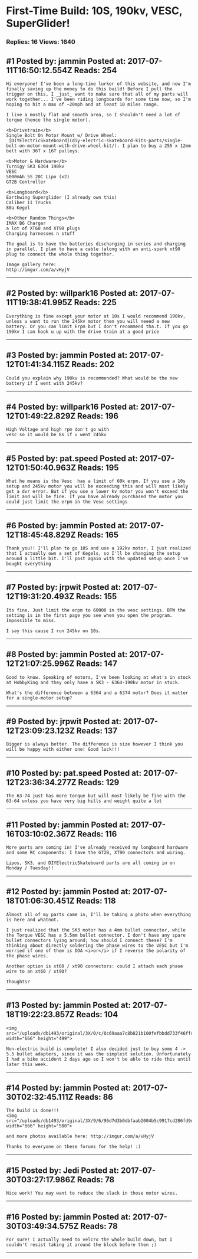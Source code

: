 # First-Time Build: 10S, 190kv, VESC, SuperGlider!

### Replies: 16 Views: 1640

## \#1 Posted by: jammin Posted at: 2017-07-11T16:50:12.554Z Reads: 254

```
Hi everyone! I've been a long-time lurker of this website, and now I'm finally saving up the money to do this build! Before I pull the trigger on this, I _just_ want to make sure that all of my parts will work together... I've been riding longboards for some time now, so I'm hoping to hit a max of ~20mph and at least 10 miles range.

I live a mostly flat and smooth area, so I shouldn't need a lot of torque (hence the single motor).

<b>Drivetrain</b>
Single Bolt On Motor Mount w/ Drive Wheel:
 [DIYElectricSkateboard](diy-electric-skateboard-kits-parts/single-bolt-on-motor-mount-with-drive-wheel-kit/). I plan to buy a 255 x 12mm belt with 36T x 16T pulleys.

<b>Motor & Hardware</b>
Turnigy SK3 6364 190kv
VESC
5000mAh 5S 20C Lipo (x2)
GT2B Controller

<b>Longboard</b>
Earthwing Superglider (I already own this)
Caliber II Trucks
80a Kegel

<b>Other Random Things</b>
IMAX B6 Charger
a lot of XT60 and XT90 plugs
Charging harnesses n stuff

The goal is to have the batteries discharging in series and charging in parallel. I plan to have a cable (along with an anti-spark xt90 plug to connect the whole thing together.

Image gallery here:
http://imgur.com/a/vHyjV
```

---
## \#2 Posted by: willpark16 Posted at: 2017-07-11T19:38:41.995Z Reads: 225

```
Everything is fine except your motor at 10s I would recommend 190kv, unless u want to run the 245kv motor then you will neeed a new battery. Or you can limit Erpm but I don't recommend tha.t. If you go 190kv I can hook u up with the drive train at a good price
```

---
## \#3 Posted by: jammin Posted at: 2017-07-12T01:41:34.115Z Reads: 202

```
Could you explain why 190kv is recommended? What would be the new battery if I went with 245kv?
```

---
## \#4 Posted by: willpark16 Posted at: 2017-07-12T01:49:22.829Z Reads: 196

```
High Voltage and high rpm don't go with 
vesc so it would be 8s if u went 245kv
```

---
## \#5 Posted by: pat.speed Posted at: 2017-07-12T01:50:40.963Z Reads: 195

```
What he means is the Vesc  has a limit of 60k erpm. If you use a 10s setup and 245kv motor you will be exceeding this and will most likely get a dvr error. But if you use a lower kv motor you won't exceed the limit and will be fine. If you have already purchased the motor you could just limit the erpm in the Vesc settings
```

---
## \#6 Posted by: jammin Posted at: 2017-07-12T18:45:48.829Z Reads: 165

```
Thank you!! I'll plan to go 10S and use a 192kv motor. I just realized that I actually own a set of Kegels, so I'll be changing the setup around a little bit. I'll post again with the updated setup once I've bought everything
```

---
## \#7 Posted by: jrpwit Posted at: 2017-07-12T19:31:20.493Z Reads: 155

```
Its fine. Just limit the erpm to 60000 in the vesc settings. BTW the setting is in the first page you see when you open the program. Impossible to miss.

I say this cause I run 245kv on 10s.
```

---
## \#8 Posted by: jammin Posted at: 2017-07-12T21:07:25.996Z Reads: 147

```
Good to know. Speaking of motors, I've been looking at what's in stock at HobbyKing and they only have a SK3 - 6364-190kv motor in stock.

What's the difference between a 6364 and a 6374 motor? Does it matter for a single-motor setup?
```

---
## \#9 Posted by: jrpwit Posted at: 2017-07-12T23:09:23.123Z Reads: 137

```
Bigger is always better. The difference is size however I think you will be happy with either one! Good luck!!!
```

---
## \#10 Posted by: pat.speed Posted at: 2017-07-12T23:36:34.277Z Reads: 129

```
The 63-74 just has more torque but will most likely be fine with the 63-64 unless you have very big hills and weight quite a lot
```

---
## \#11 Posted by: jammin Posted at: 2017-07-16T03:10:02.367Z Reads: 116

```
More parts are coming in! I've already received my longboard hardware and some RC components: I have the GT2B, XT90 connectors and wiring.

Lipos, SK3, and DIYElectricSkateboard parts are all coming in on Monday / Tuesday!!
```

---
## \#12 Posted by: jammin Posted at: 2017-07-18T01:06:30.451Z Reads: 118

```
Almost all of my parts came in, I'll be taking a photo when everything is here and whatnot.

I just realized that the SK3 motor has a 4mm bullet connector, while the Torque VESC has a 5.5mm bullet connector. I don't have any spare bullet connectors lying around; how should I connect these? I'm thinking about directly soldering the phase wires to the VESC but I'm worried if one of them is DOA <i>or</i> if I reverse the polarity of the phase wires.

Another option is xt60 / xt90 connectors: could I attach each phase wire to an xt60 / xt90?

Thoughts?
```

---
## \#13 Posted by: jammin Posted at: 2017-07-18T19:22:23.857Z Reads: 104

```
<img src="/uploads/db1493/original/3X/0/c/0c69aaa7c8b821b100fefbbdd733f46ffc7f6043.jpg" width="666" height="499">

Non-electric build is complete! I also decided just to buy some 4 -> 5.5 bullet adapters, since it was the simplest solution. Unfortunately I had a bike accident 2 days ago so I won't be able to ride this until later this week.
```

---
## \#14 Posted by: jammin Posted at: 2017-07-30T02:32:45.111Z Reads: 86

```
The build is done!!!
<img src="/uploads/db1493/original/3X/9/6/96d7d3b0dbfaab2004b5c9917cd286fd9d38ce6d.jpg" width="666" height="500">

and more photos available here: http://imgur.com/a/vHyjV

Thanks to everyone on these forums for the help! :)
```

---
## \#15 Posted by: Jedi Posted at: 2017-07-30T03:27:17.986Z Reads: 78

```
Nice work! You may want to reduce the slack in those motor wires.
```

---
## \#16 Posted by: jammin Posted at: 2017-07-30T03:49:34.575Z Reads: 78

```
For sure! I actually need to velcro the whole build down, but I couldn't resist taking it around the block before then ;)
```

---
